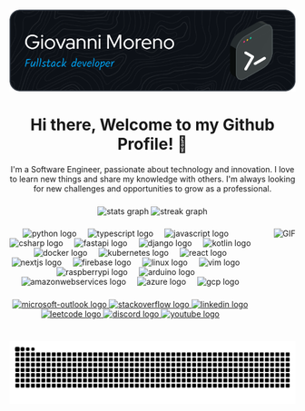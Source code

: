<br clear="both">

![Header](./github-header-image.png)

###

<div align="center">
  <h1>Hi there, Welcome to my Github Profile! 👋</h1>
  <p align="center">
    I'm a Software Engineer, passionate about technology and innovation. I love to learn new things and share my knowledge with others. I'm always looking for new challenges and opportunities to grow as a professional.
</div>



###

<div align="center">
  
  <img src="https://github-readme-stats.vercel.app/api?username=Gemu03&theme=algolia&show_icons=true&hide_border=true&count_private=true"  width="40%" alt="stats graph"  />
  <img src="https://github-readme-streak-stats-nine-pearl.vercel.app?user=Gemu03&theme=algolia&hide_border=true&border_radius=20&date_format=j%20M%5B%20Y%5D&exclude_days=Sun" width="42.4%" alt="streak graph"  />
  
  <!-- 
  <img src="https://github-readme-stats-git-master-gemu03s-projects.vercel.app/api/pin/?username=anuraghazra&repo=github-readme-stats" width="40%" alt="stats graph"  />
  <img src="https://github-readme-streak-stats-nine-pearl.vercel.app?user=Gemu03&theme=algolia&hide_border=true&border_radius=20&date_format=j%20M%5B%20Y%5D&exclude_days=Sun" width="42.4%" alt="streak graph"  />
  -->

</div>

###

<img align="right" height="150" src="https://media0.giphy.com/media/LaVp0AyqR5bGsC5Cbm/200w.gif?cid=6c09b952qwhtco6n2rqhwubhdacknmenzzhcoho8se3l27fu&ep=v1_gifs_search&rid=200w.gif&ct=g" style="margin-left: 40px" alt="GIF" />



###

<div align="center">
  <img src="https://cdn.jsdelivr.net/gh/devicons/devicon/icons/python/python-original.svg" height="30" alt="python logo"  />
  <img width="12" />
  <img src="https://cdn.jsdelivr.net/gh/devicons/devicon/icons/typescript/typescript-original.svg" height="30" alt="typescript logo"  />
  <img width="12" />
  <img src="https://cdn.jsdelivr.net/gh/devicons/devicon/icons/javascript/javascript-original.svg" height="30" alt="javascript logo"  />
  <img width="12" />
  <img src="https://cdn.jsdelivr.net/gh/devicons/devicon/icons/csharp/csharp-original.svg" height="30" alt="csharp logo"  />
  <img width="12" />
  <img src="https://cdn.jsdelivr.net/gh/devicons/devicon/icons/fastapi/fastapi-original.svg" height="30" alt="fastapi logo"  />
  <img width="12" />
  <img src="https://cdn.jsdelivr.net/gh/devicons/devicon/icons/django/django-plain.svg" height="30" alt="django logo"  />
  <img width="12" />
  <img src="https://cdn.jsdelivr.net/gh/devicons/devicon/icons/kotlin/kotlin-original.svg" height="30" alt="kotlin logo"  />
  <img width="12" />
  <img src="https://cdn.jsdelivr.net/gh/devicons/devicon/icons/docker/docker-original.svg" height="30" alt="docker logo"  />
  <img width="12" />
  <img src="https://cdn.jsdelivr.net/gh/devicons/devicon/icons/kubernetes/kubernetes-plain.svg" height="30" alt="kubernetes logo"  />
  <img width="12" />
  <img src="https://cdn.jsdelivr.net/gh/devicons/devicon/icons/react/react-original.svg" height="30" alt="react logo"  />
  <img width="12" />
  <img src="https://cdn.jsdelivr.net/gh/devicons/devicon/icons/nextjs/nextjs-original.svg" height="30" alt="nextjs logo"  />
  <img width="12" />
  <img src="https://cdn.jsdelivr.net/gh/devicons/devicon/icons/firebase/firebase-plain.svg" height="30" alt="firebase logo"  />
  <img width="12" />
  <img src="https://cdn.jsdelivr.net/gh/devicons/devicon/icons/linux/linux-original.svg" height="30" alt="linux logo"  />
  <img width="12" />
  <img src="https://cdn.jsdelivr.net/gh/devicons/devicon/icons/vim/vim-original.svg" height="30" alt="vim logo"  />
  <img width="12" />
  <img src="https://cdn.jsdelivr.net/gh/devicons/devicon/icons/raspberrypi/raspberrypi-original.svg" height="30" alt="raspberrypi logo"  />
  <img width="12" />
  <img src="https://cdn.jsdelivr.net/gh/devicons/devicon/icons/arduino/arduino-original.svg" height="30" alt="arduino logo"  />
  <!-- now add aws, azure and gcp -->
  <img width="12" />
  <img src="https://cdn.jsdelivr.net/gh/devicons/devicon/icons/amazonwebservices/amazonwebservices-line-wordmark.svg" height="30" alt="amazonwebservices logo"  />
  <img width="12" />
  <img src="https://cdn.jsdelivr.net/gh/devicons/devicon/icons/azure/azure-original.svg" height="30" alt="azure logo"  />
  <img width="12" />
  <img src="https://cdn.jsdelivr.net/gh/devicons/devicon/icons/googlecloud/googlecloud-original.svg" height="30" alt="gcp logo"  />


</div>

###

<div align="center">
  <a href="mailto:ingestebanmu@hotmail.com?subject=Github%20Link&body=Hi!%20%F0%9F%99%8F%0D%0A%0D%0A" target="_blank">
    <img src="https://img.shields.io/static/v1?message=Outlook&logo=microsoft-outlook&label=&color=0078D4&logoColor=white&labelColor=&style=for-the-badge" height="35" alt="microsoft-outlook logo"  />
  </a>
  <a href="https://stackoverflow.com/users/28271659/giovanni-moreno" target="_blank">
    <img src="https://img.shields.io/static/v1?message=Stackoverflow&logo=stackoverflow&label=&color=FE7A16&logoColor=white&labelColor=&style=for-the-badge" height="35" alt="stackoverflow logo"  />
  </a>
  <a href="https://www.linkedin.com/in/gemu/" target="_blank">
    <img src="https://img.shields.io/static/v1?message=LinkedIn&logo=linkedin&label=&color=0077B5&logoColor=white&labelColor=&style=for-the-badge" height="35" alt="linkedin logo"  />
  </a>
  <a href="https://leetcode.com/u/Gio003/" target="_blank">
    <img src="https://img.shields.io/static/v1?message=Leetcode&logo=leetcode&label=&color=FFA116&logoColor=white&labelColor=&style=for-the-badge" height="35" alt="leetcode logo"  />
  <a href="discordapp.com/users/.crayzy10" target="_blank">
    <img src="https://img.shields.io/static/v1?message=Discord&logo=discord&label=&color=7289DA&logoColor=white&labelColor=&style=for-the-badge" height="35" alt="discord logo"  />
  </a>
  <a href="https://uploads.dailydot.com/2024/06/bugs-bunny-no.jpg?q=65&auto=format&w=1600&ar=2:1&fit=crop" target="_blank">
    <img src="https://img.shields.io/static/v1?message=Youtube&logo=youtube&label=&color=FF0000&logoColor=white&labelColor=&style=for-the-badge" height="35" alt="youtube logo"  />
  </a>
</div>


###

<br clear="both">

<img src="https://raw.githubusercontent.com/Gemu03/Gemu03/output/snake.svg" alt="Snake animation" />

###
